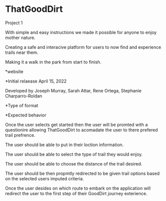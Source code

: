 # ThatGoodDirt
Project 1


With simple and easy instructions we made it possible for anyone to enjoy mother nature.

Creating a safe and interacive platform for users to now find and experience trails near them.


Making it a walk in the park from start to finish.  

<!-- /*internet media type */ -->
*website 

*Initial relaease April 15, 2022


Developed by 
Joseph Murray, 
Sarah Attar, Rene Ortega,
 Stephanie Charparro-Roldan



*Type of format 


*Expected behavior 





Once the user selects get started then the user will be promted with a questionire allowing ThatGoodDirt to acomadate the user to there prefered trail prefrence. 





The user should be able to put in their loction information. 

The user should be able to select the type of trail they would enjoy.


The user should be able to choose the distance of the trail desired.


The user should be then propmtly redirected to be given trail options based on the selected users imputed criteria.  



Once the user desides on which route to embark on the application will redirect the user to the first step of their GoodDirt journey exterience. 


